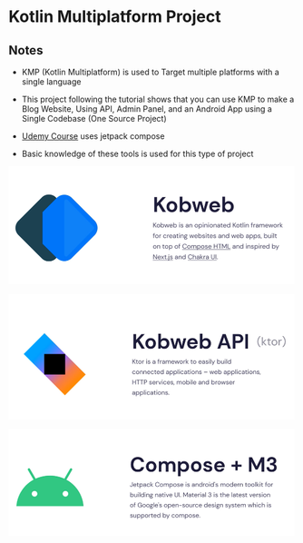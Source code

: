 # Kotlin Multiplatform Project

## Notes

- KMP (Kotlin Multiplatform) is used to Target multiple platforms with a single language

- This project following the tutorial shows that you can use KMP to make a Blog Website, Using API, Admin Panel, and an Android App using a Single Codebase (One Source Project)

- [Udemy Course](https://www.udemy.com/course/full-stack-kotlin-multiplatform-kmp-development-web-mobile/) uses jetpack compose 

- Basic knowledge of these tools is used for this type of project

![Alt text](image-1.png)

![Alt text1](image-2.png)

![Alt text2](image-3.png)